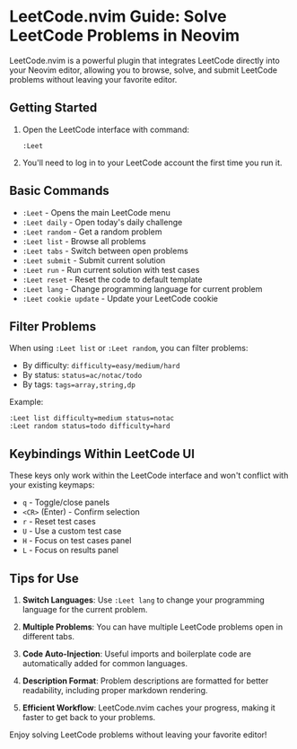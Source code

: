 # LeetCode.nvim Guide: Solve LeetCode Problems in Neovim

LeetCode.nvim is a powerful plugin that integrates LeetCode directly into your Neovim editor, allowing you to browse, solve, and submit LeetCode problems without leaving your favorite editor.

## Getting Started

1. Open the LeetCode interface with command:

   ```
   :Leet
   ```

2. You'll need to log in to your LeetCode account the first time you run it.

## Basic Commands

- `:Leet` - Opens the main LeetCode menu
- `:Leet daily` - Open today's daily challenge
- `:Leet random` - Get a random problem
- `:Leet list` - Browse all problems
- `:Leet tabs` - Switch between open problems
- `:Leet submit` - Submit current solution
- `:Leet run` - Run current solution with test cases
- `:Leet reset` - Reset the code to default template
- `:Leet lang` - Change programming language for current problem
- `:Leet cookie update` - Update your LeetCode cookie

## Filter Problems

When using `:Leet list` or `:Leet random`, you can filter problems:

- By difficulty: `difficulty=easy/medium/hard`
- By status: `status=ac/notac/todo`
- By tags: `tags=array,string,dp`

Example:

```
:Leet list difficulty=medium status=notac
:Leet random status=todo difficulty=hard
```

## Keybindings Within LeetCode UI

These keys only work within the LeetCode interface and won't conflict with your existing keymaps:

- `q` - Toggle/close panels
- `<CR>` (Enter) - Confirm selection
- `r` - Reset test cases
- `U` - Use a custom test case
- `H` - Focus on test cases panel
- `L` - Focus on results panel

## Tips for Use

1. **Switch Languages**: Use `:Leet lang` to change your programming language for the current problem.

2. **Multiple Problems**: You can have multiple LeetCode problems open in different tabs.

3. **Code Auto-Injection**: Useful imports and boilerplate code are automatically added for common languages.

4. **Description Format**: Problem descriptions are formatted for better readability, including proper markdown rendering.

5. **Efficient Workflow**: LeetCode.nvim caches your progress, making it faster to get back to your problems.

Enjoy solving LeetCode problems without leaving your favorite editor!
